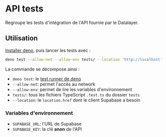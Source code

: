 # API tests

Regroupe les tests d'intégration de l'API fournie par le Datalayer.

## Utilisation

[Installer deno](https://deno.land/manual/getting_started/installation), puis
lancer les tests avec :

```sh
deno test --allow-net --allow-env tests/ --location 'http://localhost'
```

La commande se décompose ainsi :

- `deno test`: le [test runner de deno](https://deno.land/manual/testing)
- `--allow-net`: permet l'accès au network
- `--allow-env`: permet de lire les variables d'environnement
- `tests/`: tous les fichiers TypeScript `.test.ts` du dossier `tests`
- `--location`: le `location.href` dont le client Supabase a besoin

### Variables d'environnement

- `SUPABASE_URL`: l'URL de Supabase
- `SUPABASE_KEY`: la clé **anon** de l'API
